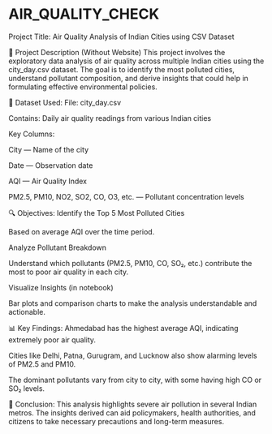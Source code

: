 # AIR_QUALITY_CHECK
Project Title: Air Quality Analysis of Indian Cities using CSV Dataset


📌 Project Description (Without Website)
This project involves the exploratory data analysis of air quality across multiple Indian cities using the city_day.csv dataset. The goal is to identify the most polluted cities, understand pollutant composition, and derive insights that could help in formulating effective environmental policies.

📁 Dataset Used:
File: city_day.csv

Contains: Daily air quality readings from various Indian cities

Key Columns:

City — Name of the city

Date — Observation date

AQI — Air Quality Index

PM2.5, PM10, NO2, SO2, CO, O3, etc. — Pollutant concentration levels

🔍 Objectives:
Identify the Top 5 Most Polluted Cities

Based on average AQI over the time period.

Analyze Pollutant Breakdown

Understand which pollutants (PM2.5, PM10, CO, SO₂, etc.) contribute the most to poor air quality in each city.

Visualize Insights (in notebook)

Bar plots and comparison charts to make the analysis understandable and actionable.

📊 Key Findings:
Ahmedabad has the highest average AQI, indicating extremely poor air quality.

Cities like Delhi, Patna, Gurugram, and Lucknow also show alarming levels of PM2.5 and PM10.

The dominant pollutants vary from city to city, with some having high CO or SO₂ levels.





🧠 Conclusion:
This analysis highlights severe air pollution in several Indian metros. The insights derived can aid policymakers, health authorities, and citizens to take necessary precautions and long-term measures.



